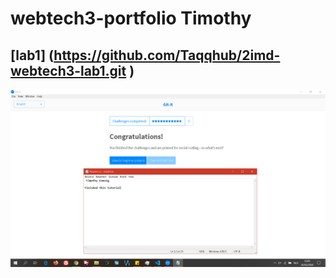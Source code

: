 # webtech3-portfolio Timothy

## [lab1] (https://github.com/Taqqhub/2imd-webtech3-lab1.git )

![alt text][img]

[img]: https://github.com/tikoStudio/2imd-webtech3-portfolio/blob/master/lab1-GIT/git-screenshot.PNG "screenshot img"
